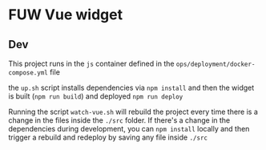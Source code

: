 # FUW Vue widget

## Dev

This project runs in the `js` container defined in the `ops/deployment/docker-compose.yml` file

the `up.sh` script installs dependencies via `npm install` and then the widget is built (`npm run build`) and deployed `npm run deploy`

Running the script `watch-vue.sh` will rebuild the project every time there is a change in the files inside the `./src` folder. If there's a change in the dependencies during development, you can `npm install` locally and then trigger a rebuild and redeploy by saving any file inside `./src`